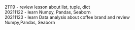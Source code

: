 21119 - review lesson about list, tuple, dict<br>
20211122 - learn Numpy, Pandas, Seaborn <br>
20211123 - learn Data analysis about coffee brand and review Numpy,Pandas, Seaborn  
